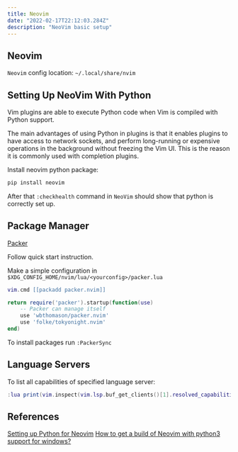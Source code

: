 ```yaml
---
title: Neovim
date: "2022-02-17T22:12:03.284Z"
description: "NeoVim basic setup"
---
```



## Neovim

`Neovim` config location: `~/.local/share/nvim`

## Setting Up NeoVim With Python

Vim plugins are able to execute Python code when Vim is compiled with Python support.

The main advantages of using Python in plugins is that it enables plugins to have access to network sockets, and perform long-running or expensive operations in the background without freezing the Vim UI. This is the reason it is commonly used with completion plugins.

Install neovim python package:

```bash
pip install neovim
```

After that `:checkhealth` command in `NeoVim` should show that python is correctly set up.

## Package Manager

[Packer](https://github.com/wbthomason/packer.nvim)

Follow quick start instruction.

Make a simple configuration in `$XDG_CONFIG_HOME/nvim/lua/<yourconfig>/packer.lua`

```lua
vim.cmd [[packadd packer.nvim]]

return require('packer').startup(function(use)
    -- Packer can manage itself
    use 'wbthomason/packer.nvim'
    use 'folke/tokyonight.nvim'
end)
```

To install packages run `:PackerSync`

## Language Servers

To list all capabilities of specified language server:

```lua
:lua print(vim.inspect(vim.lsp.buf_get_clients()[1].resolved_capabilities))
```



## References

[Setting up Python for Neovim](https://github.com/deoplete-plugins/deoplete-jedi/wiki/Setting-up-Python-for-Neovim)
[How to get a build of Neovim with python3 support for windows?](https://stackoverflow.com/questions/40900829/how-to-get-a-build-of-neovim-with-python3-support-for-windows)

